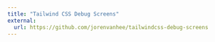 ```yaml
---
title: "Tailwind CSS Debug Screens"
external:
  url: https://github.com/jorenvanhee/tailwindcss-debug-screens
---
```

